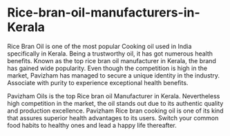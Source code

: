 # Rice-bran-oil-manufacturers-in-Kerala
Rice Bran Oil is one of the most popular Cooking oil used in India specifically in Kerala. Being a trustworthy oil, it has got numerous health benefits. Known as the top rice bran oil manufacturer in Kerala, the brand has gained wide popularity. Even though the competition is high in the market, Pavizham has managed to secure a unique identity in the industry. Associate with purity to experience exceptional health benefits.

Pavizham Oils is the top Rice bran oil Manufacturer in Kerala. Nevertheless high competition in the market, the oil stands out due to its authentic quality and production excellence. Pavizham Rice bran cooking oil is one of its kind that assures superior health advantages to its users. Switch your common food habits to healthy ones and lead a happy life thereafter.
